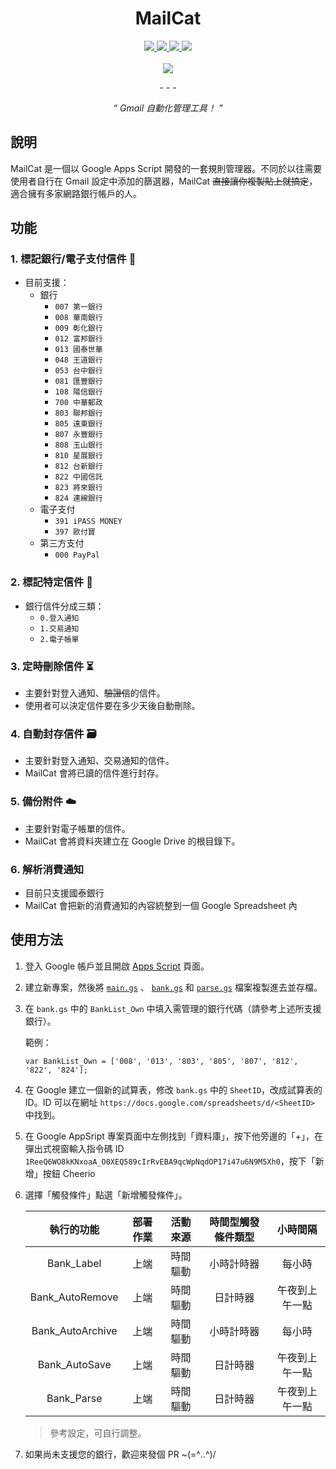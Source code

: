 <div align="center">
  <h1>MailCat</h1>
  
  <a href="https://github.com/HeiTang/MailCat/blob/main/LICENSE">
    <img src="https://img.shields.io/github/license/HeiTang/MailCat?color=orange">
  </a>
  <a href="https://github.com/HeiTang/MailCat/releases">
    <img src="https://img.shields.io/github/v/release/HeiTang/MailCat?color=brightgreen">
  </a>
  <a href="https://github.com/HeiTang/MailCat">
    <img src="https://img.shields.io/github/repo-size/HeiTang/MailCat">
  </a>
  <a href="https://github.com/HeiTang/MailCat">
    <img src="https://img.shields.io/github/stars/HeiTang/MailCat?color=ff69b4">
  </a>
  <br><br>
  <img src="https://raw.githubusercontent.com/HeiTang/MailCat/main/demo/page.png">
  <p>- - -</p>
  <p><i>“ Gmail 自動化管理工具！ ”</i></p>
</div>

## 說明

MailCat 是一個以 Google Apps Script 開發的一套規則管理器。不同於以往需要使用者自行在 Gmail 設定中添加的篩選器，MailCat ~~直接讓你複製貼上就搞定~~，適合擁有多家網路銀行帳戶的人。

## 功能

### 1. 標記銀行/電子支付信件 🔖

- 目前支援：
  - 銀行
    - `007 第一銀行`  
    - `008 華南銀行`
    - `009 彰化銀行`
    - `012 富邦銀行`
    - `013 國泰世華`
    - `048 王道銀行`
    - `053 台中銀行`
    - `081 匯豐銀行`
    - `108 陽信銀行`
    - `700 中華郵政`
    - `803 聯邦銀行`
    - `805 遠東銀行`
    - `807 永豐銀行`
    - `808 玉山銀行`
    - `810 星展銀行`
    - `812 台新銀行`
    - `822 中國信託`
    - `823 將來銀行`
    - `824 連線銀行`
  - 電子支付
    - `391 iPASS MONEY`
    - `397 歐付寶`
  - 第三方支付
    - `000 PayPal`

### 2. 標記特定信件 🔖

- 銀行信件分成三類：
  - `0.登入通知`
  - `1.交易通知`
  - `2.電子帳單`

### 3. 定時刪除信件 ⏳

- 主要針對登入通知、~~驗證信~~的信件。
- 使用者可以決定信件要在多少天後自動刪除。

### 4. 自動封存信件 🗃️

- 主要針對登入通知、交易通知的信件。
- MailCat 會將已讀的信件進行封存。

### 5. 備份附件 ☁️

- 主要針對電子帳單的信件。
- MailCat 會將資料夾建立在 Google Drive 的根目錄下。

### 6. 解析消費通知
- 目前只支援國泰銀行
- MailCat 會把新的消費通知的內容統整到一個 Google Spreadsheet 內

## 使用方法

1. 登入 Google 帳戶並且開啟 [Apps Script](https://script.google.com/home/start) 頁面。

2. 建立新專案，然後將 [`main.gs`](https://github.com/HeiTang/MailCat/blob/main/main.gs) 、 [`bank.gs`](https://github.com/HeiTang/MailCat/blob/main/bank.gs) 和 [`parse.gs`](https://github.com/HeiTang/MailCat/blob/main/parse.gs) 檔案複製進去並存檔。

3. 在 `bank.gs` 中的 `BankList_Own` 中填入需管理的銀行代碼（請參考上述所支援銀行）。

   範例：

   ```
   var BankList_Own = ['008', '013', '803', '805', '807', '812', '822', '824'];
   ```

4. 在 Google 建立一個新的試算表，修改 `bank.gs` 中的 `SheetID`，改成試算表的 ID。ID 可以在網址 `https://docs.google.com/spreadsheets/d/<SheetID>` 中找到。

5. 在 Google AppSript 專案頁面中左側找到「資料庫」，按下他旁邊的「+」，在彈出式視窗輸入指令碼 ID `1ReeQ6WO8kKNxoaA_O0XEQ589cIrRvEBA9qcWpNqdOP17i47u6N9M5Xh0`，按下「新增」按鈕 Cheerio

6. 選擇「觸發條件」點選「新增觸發條件」。

   |    執行的功能    | 部署作業 | 活動來源 | 時間型觸發條件類型 |    小時間隔    |
   | :--------------: | :------: | :------: | :----------------: | :------------: |
   |    Bank_Label    |   上端   | 時間驅動 |     小時計時器     |     每小時     |
   | Bank_AutoRemove  |   上端   | 時間驅動 |      日計時器      | 午夜到上午一點 |
   | Bank_AutoArchive |   上端   | 時間驅動 |     小時計時器     |     每小時     |
   |  Bank_AutoSave   |   上端   | 時間驅動 |      日計時器      | 午夜到上午一點 |
   |  Bank_Parse      |   上端   | 時間驅動 |      日計時器      | 午夜到上午一點 |

   > 參考設定，可自行調整。

7. 如果尚未支援您的銀行，歡迎來發個 PR ~(=^‥^)/
